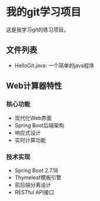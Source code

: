# 我的git学习项目

这是我学习git的练习项目。

## 文件列表
- HelloGit.java: 一个简单的java程序

## Web计算器特性

### 核心功能
- 现代化Web界面
- Spring Boot后端架构
- 响应式设计
- 实时计算功能

### 技术实现
- Spring Boot 2.7.18
- Thymeleaf模板引擎
- 前后端分离设计
- RESTful API接口
